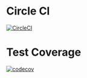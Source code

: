 # Circle CI
[![CircleCI](https://circleci.com/gh/ntnghia0320/train/tree/master.svg?style=svg)](https://circleci.com/gh/ntnghia0320/train/tree/master)
# Test Coverage
[![codecov](https://codecov.io/gh/ntnghia0320/train/branch/master/graph/badge.svg?token=3NiZSsp9Gc)](https://codecov.io/gh/ntnghia0320/train)
